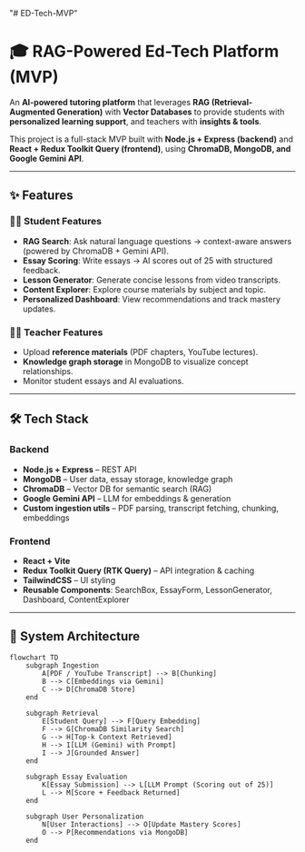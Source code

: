 "# ED-Tech-MVP" 
# 🎓 RAG-Powered Ed-Tech Platform (MVP)

An **AI-powered tutoring platform** that leverages **RAG (Retrieval-Augmented Generation)** with **Vector Databases** to provide students with **personalized learning support**, and teachers with **insights & tools**.  

This project is a full-stack MVP built with **Node.js + Express (backend)** and **React + Redux Toolkit Query (frontend)**, using **ChromaDB, MongoDB, and Google Gemini API**.

---

## ✨ Features

### 👩‍🎓 Student Features
- **RAG Search**: Ask natural language questions → context-aware answers (powered by ChromaDB + Gemini API).  
- **Essay Scoring**: Write essays → AI scores out of 25 with structured feedback.  
- **Lesson Generator**: Generate concise lessons from video transcripts.  
- **Content Explorer**: Explore course materials by subject and topic.  
- **Personalized Dashboard**: View recommendations and track mastery updates.  

### 👨‍🏫 Teacher Features
- Upload **reference materials** (PDF chapters, YouTube lectures).  
- **Knowledge graph storage** in MongoDB to visualize concept relationships.  
- Monitor student essays and AI evaluations.  

---

## 🛠️ Tech Stack

### Backend
- **Node.js + Express** – REST API  
- **MongoDB** – User data, essay storage, knowledge graph  
- **ChromaDB** – Vector DB for semantic search (RAG)  
- **Google Gemini API** – LLM for embeddings & generation  
- **Custom ingestion utils** – PDF parsing, transcript fetching, chunking, embeddings  

### Frontend
- **React + Vite**  
- **Redux Toolkit Query (RTK Query)** – API integration & caching  
- **TailwindCSS** – UI styling  
- **Reusable Components**: SearchBox, EssayForm, LessonGenerator, Dashboard, ContentExplorer  

---

## 🧩 System Architecture

```mermaid
flowchart TD
    subgraph Ingestion
        A[PDF / YouTube Transcript] --> B[Chunking]
        B --> C[Embeddings via Gemini]
        C --> D[ChromaDB Store]
    end

    subgraph Retrieval
        E[Student Query] --> F[Query Embedding]
        F --> G[ChromaDB Similarity Search]
        G --> H[Top-k Context Retrieved]
        H --> I[LLM (Gemini) with Prompt]
        I --> J[Grounded Answer]
    end

    subgraph Essay Evaluation
        K[Essay Submission] --> L[LLM Prompt (Scoring out of 25)]
        L --> M[Score + Feedback Returned]
    end

    subgraph User Personalization
        N[User Interactions] --> O[Update Mastery Scores]
        O --> P[Recommendations via MongoDB]
    end
